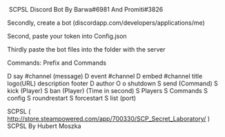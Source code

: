 <img src="">
SCPSL Discord Bot By Barwa#6981 And Promiti#3826

Secondly, create a bot (discordapp.com/developers/applications/me)

Second, paste your token into Config.json

Thirdly paste the bot files into the folder with the server


Commands:
Prefix and Commands

D say #channel (message)
D event #channel
D embed #channel title logo(URL) description footer
D author 
O
o shutdown
S send (Command)
S kick (Player)
S ban (Player) (Time in second)
S Players
S Commands
S config
S roundrestart
S forcestart
S list (port)



SCPSL ( http://store.steampowered.com/app/700330/SCP_Secret_Laboratory/ )
SCPSL By Hubert Moszka